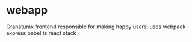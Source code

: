 # webapp
Granatumx frontend responsible for making happy users: uses webpack express babel ts react stack
